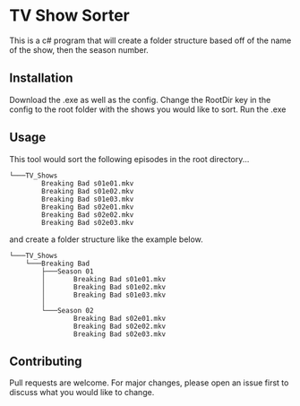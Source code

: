 # TV Show Sorter

This is a c# program that will create a folder structure based off of the name of the show, then the season number.

## Installation

Download the .exe as well as the config.
 Change the RootDir key in the config to the root folder with the shows you would like to sort.
 Run the .exe


## Usage
This tool would sort the following episodes in the root directory...
~~~
└───TV_Shows
        Breaking Bad s01e01.mkv
        Breaking Bad s01e02.mkv
        Breaking Bad s01e03.mkv
        Breaking Bad s02e01.mkv
        Breaking Bad s02e02.mkv
        Breaking Bad s02e03.mkv
~~~


and create a folder structure like the example below.
~~~
└───TV_Shows
    └───Breaking Bad
        ├───Season 01
        │       Breaking Bad s01e01.mkv
        │       Breaking Bad s01e02.mkv
        │       Breaking Bad s01e03.mkv
        │
        └───Season 02
                Breaking Bad s02e01.mkv
                Breaking Bad s02e02.mkv
                Breaking Bad s02e03.mkv
~~~


## Contributing
Pull requests are welcome. For major changes, please open an issue first to discuss what you would like to change.
